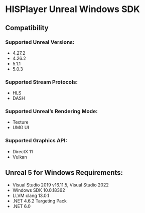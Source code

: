 # HISPlayer Unreal Windows SDK

## Compatibility
### Supported Unreal Versions: 
* 4.27.2
* 4.26.2
* 5.1.1
* 5.0.3

### Supported Stream Protocols: 
* HLS
* DASH

### Supported Unreal’s Rendering Mode: 
* Texture
* UMG UI

### Supported Graphics API:
* DirectX 11
* Vulkan

## Unreal 5 for Windows Requirements:
* Visual Studio 2019 v16.11.5, Visual Studio 2022
* Windows SDK 10.0.18362
* LLVM clang 13.0.1
* .NET 4.6.2 Targeting Pack
* .NET 6.0
